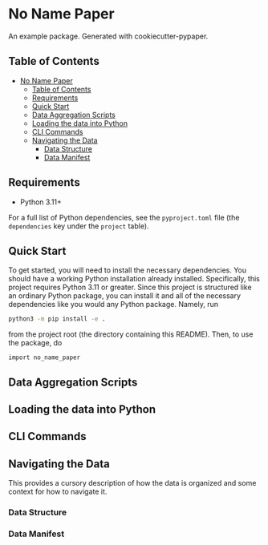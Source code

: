 # No Name Paper

An example package. Generated with cookiecutter-pypaper.

[//]: # (Insert a summary figure here)

## Table of Contents

- [No Name Paper](#-cookiecutterproject_name-)
  - [Table of Contents](#table-of-contents)
  - [Requirements](#requirements)
  - [Quick Start](#quick-start)
  - [Data Aggregation Scripts](#data-aggregation-scripts)
  - [Loading the data into Python](#loading-the-data-into-python)
  - [CLI Commands](#cli-commands)
  - [Navigating the Data](#navigating-the-data)
    - [Data Structure](#data-structure)
    - [Data Manifest](#data-manifest)

## Requirements

- Python 3.11+

For a full list of Python dependencies, see the `pyproject.toml` file
(the `dependencies` key under the `project` table).

## Quick Start

To get started, you will need to install the necessary dependencies.
You should have a working Python installation already installed.
Specifically, this project requires Python 3.11 or greater. Since
this project is structured like an ordinary Python package,
you can install it and all of the necessary dependencies like you
would any Python package. Namely, run

```bash
python3 -m pip install -e .
```

from the project root (the directory containing this README). Then, to use
the package, do

```python3
import no_name_paper
```

## Data Aggregation Scripts

[//]: # (Describe how to aggregate the data here)

## Loading the data into Python

[//]: # (Describe how to load/use the data here)

## CLI Commands

[//]: # (Describe any CLI commands here)

## Navigating the Data

This provides a cursory description of how the data is organized and some context for how to navigate it.

### Data Structure

### Data Manifest

[//]: # (Tabulate data descriptions here)
